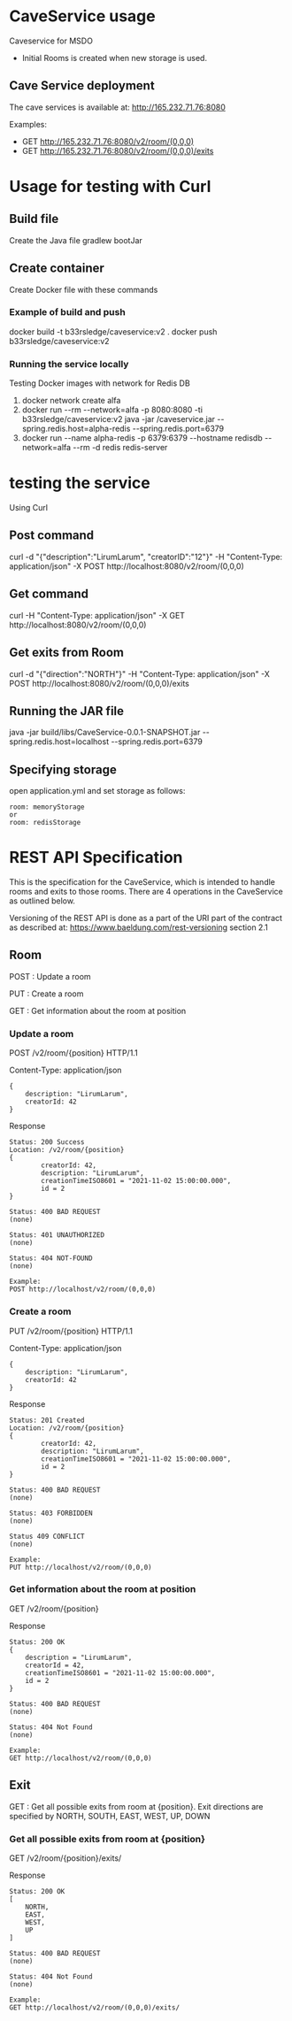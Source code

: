 # CaveService usage
Caveservice for MSDO

* Initial Rooms is created when new storage is used.

## Cave Service deployment
The cave services is available at: http://165.232.71.76:8080

Examples: 

* GET http://165.232.71.76:8080/v2/room/(0,0,0)
* GET http://165.232.71.76:8080/v2/room/(0,0,0)/exits

# Usage for testing with Curl

## Build file

Create the Java file
gradlew bootJar

## Create container
Create Docker file with these commands

### Example of build and push
docker build -t b33rsledge/caveservice:v2 .
docker push b33rsledge/caveservice:v2

### Running the service locally
Testing Docker images with network for Redis DB
1. docker network create alfa
2. docker run --rm  --network=alfa -p 8080:8080  -ti b33rsledge/caveservice:v2 java -jar /caveservice.jar --spring.redis.host=alpha-redis --spring.redis.port=6379
3. docker run --name alpha-redis -p 6379:6379 --hostname redisdb --network=alfa --rm -d redis redis-server

# testing the service

Using Curl

## Post command
curl -d "{\"description\":\"LirumLarum\", \"creatorID\":\"12\"}" -H "Content-Type: application/json" -X POST http://localhost:8080/v2/room/(0,0,0)
## Get command
curl  -H "Content-Type: application/json" -X GET http://localhost:8080/v2/room/(0,0,0)

## Get exits from Room 

curl -d "{\"direction\":\"NORTH\"}" -H "Content-Type: application/json" -X POST http://localhost:8080/v2/room/(0,0,0)/exits


## Running the JAR file

java -jar build/libs/CaveService-0.0.1-SNAPSHOT.jar --spring.redis.host=localhost --spring.redis.port=6379

## Specifying storage
open application.yml and set storage as follows:

    room: memoryStorage 
    or 
    room: redisStorage
# REST API Specification
This is the specification for the CaveService, which is intended to
handle rooms and exits to those rooms. There are 4 operations in the
CaveService as outlined below.

Versioning of the REST API is done as a part of the URI part of
the contract as described at: https://www.baeldung.com/rest-versioning
section 2.1

## Room
POST	: Update a room

PUT     : Create a room

GET		: Get information about the room at position

### Update a room
POST /v2/room/{position} HTTP/1.1

Content-Type: application/json

	{
		description: "LirumLarum",
		creatorId: 42
	}

Response

	Status: 200 Success
	Location: /v2/room/{position}
	{
			creatorId: 42,
			description: "LirumLarum",
			creationTimeISO8601 = "2021-11-02 15:00:00.000",
			id = 2
	}

	Status: 400 BAD REQUEST
    (none)

	Status: 401 UNAUTHORIZED
    (none)

	Status: 404 NOT-FOUND
    (none)
	
	Example:
	POST http://localhost/v2/room/(0,0,0)

### Create a room
PUT /v2/room/{position} HTTP/1.1

Content-Type: application/json

	{
		description: "LirumLarum",
		creatorId: 42
	}

Response

	Status: 201 Created
	Location: /v2/room/{position}
	{
			creatorId: 42,
			description: "LirumLarum",
			creationTimeISO8601 = "2021-11-02 15:00:00.000",
			id = 2
	}

	Status: 400 BAD REQUEST
    (none)

	Status: 403 FORBIDDEN
    (none)

    Status 409 CONFLICT
    (none)

	Example:
	PUT http://localhost/v2/room/(0,0,0)
### Get information about the room at position
GET /v2/room/{position}

Response

	Status: 200 OK
	{
	    description = "LirumLarum",
		creatorId = 42,
		creationTimeISO8601 = "2021-11-02 15:00:00.000",
		id = 2
	}

	Status: 400 BAD REQUEST
    (none)
	
	Status: 404 Not Found
	(none)

	Example:
	GET http://localhost/v2/room/(0,0,0)
## Exit
GET		: Get all possible exits from room at {position}. Exit directions are specified by NORTH, SOUTH, EAST, WEST, UP, DOWN

### Get all possible exits from room at {position}
GET /v2/room/{position}/exits/

Response

	Status: 200 OK
	[
		NORTH,
		EAST,
		WEST,
		UP
	]

	Status: 400 BAD REQUEST
    (none)

	Status: 404 Not Found
	(none)
	
	Example:
	GET http://localhost/v2/room/(0,0,0)/exits/
